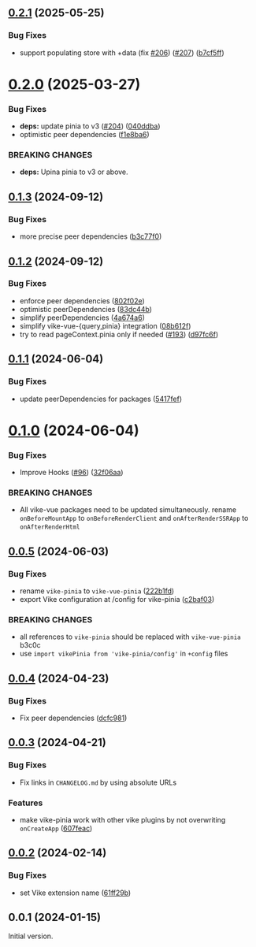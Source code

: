 ## [0.2.1](https://github.com/vikejs/vike-vue/compare/vike-vue-pinia@0.2.0...vike-vue-pinia@0.2.1) (2025-05-25)


### Bug Fixes

* support populating store with +data (fix [#206](https://github.com/vikejs/vike-vue/issues/206)) ([#207](https://github.com/vikejs/vike-vue/issues/207)) ([b7cf5ff](https://github.com/vikejs/vike-vue/commit/b7cf5ff7b68f373e31ade80e53c9b8eb9bb03eee))



# [0.2.0](https://github.com/vikejs/vike-vue/compare/vike-vue-pinia@0.1.3...vike-vue-pinia@0.2.0) (2025-03-27)


### Bug Fixes

* **deps:** update pinia to v3 ([#204](https://github.com/vikejs/vike-vue/issues/204)) ([040ddba](https://github.com/vikejs/vike-vue/commit/040ddba61a1bbe6c05760cfc8ea608715d19c3ef))
* optimistic peer dependencies ([f1e8ba6](https://github.com/vikejs/vike-vue/commit/f1e8ba69d732d5786dbda8ce5a0d37562f75f998))


### BREAKING CHANGES

* **deps:** Upina pinia to v3 or above.


## [0.1.3](https://github.com/vikejs/vike-vue/compare/vike-vue-pinia@0.1.2...vike-vue-pinia@0.1.3) (2024-09-12)


### Bug Fixes

* more precise peer dependencies ([b3c77f0](https://github.com/vikejs/vike-vue/commit/b3c77f0eee7cec39f52b125e40d98a9dd7d8a7e4))



## [0.1.2](https://github.com/vikejs/vike-vue/compare/vike-vue-pinia@0.1.1...vike-vue-pinia@0.1.2) (2024-09-12)


### Bug Fixes

* enforce peer dependencies ([802f02e](https://github.com/vikejs/vike-vue/commit/802f02e32c2aa3e92f5816d121c4b28a243aede2))
* optimistic peerDependencies ([83dc44b](https://github.com/vikejs/vike-vue/commit/83dc44b30226fdd6b9fb344da11beb2f71cc3e11))
* simplify peerDependencies ([4a674a6](https://github.com/vikejs/vike-vue/commit/4a674a67bf19c19f111afdeb648629539a165e97))
* simplify vike-vue-{query,pinia} integration ([08b612f](https://github.com/vikejs/vike-vue/commit/08b612f689545e54e42cfd7ed2639680c182f7fb))
* try to read pageContext.pinia only if needed ([#193](https://github.com/vikejs/vike-vue/issues/193)) ([d97fc6f](https://github.com/vikejs/vike-vue/commit/d97fc6fac4984c95d922248ec660ae2b0226cbfe))



## [0.1.1](https://github.com/vikejs/vike-vue/compare/vike-vue-pinia@0.1.0...vike-vue-pinia@0.1.1) (2024-06-04)


### Bug Fixes

* update peerDependencies for packages ([5417fef](https://github.com/vikejs/vike-vue/commit/5417fefb1f4951da3b701164f8d2a51178c012e7))



# [0.1.0](https://github.com/vikejs/vike-vue/compare/vike-vue-pinia@0.0.5...vike-vue-pinia@0.1.0) (2024-06-04)


### Bug Fixes

* Improve Hooks ([#96](https://github.com/vikejs/vike-vue/issues/96)) ([32f06aa](https://github.com/vikejs/vike-vue/commit/32f06aa1d2ca72e0c935c05bee814f031f41554a))


### BREAKING CHANGES

* All vike-vue packages need to be updated simultaneously.
rename `onBeforeMountApp` to `onBeforeRenderClient` and `onAfterRenderSSRApp` to `onAfterRenderHtml`



## [0.0.5](https://github.com/vikejs/vike-vue/compare/vike-pinia@0.0.4...vike-vue-pinia@0.0.5) (2024-06-03)


### Bug Fixes

* rename `vike-pinia` to `vike-vue-pinia` ([222b1fd](https://github.com/vikejs/vike-vue/commit/222b1fd5f7530837755ab0798becfea9ba0261bd))
* export Vike configuration at /config for vike-pinia ([c2baf03](https://github.com/vikejs/vike-vue/commit/c2baf039279f73bdfecb9d1227ce6703ec3b75d4))


### BREAKING CHANGES

* all references to `vike-pinia` should be replaced with `vike-vue-pinia`
b3c0c
* use `import vikePinia from 'vike-pinia/config'` in `+config` files



## [0.0.4](https://github.com/vikejs/vike-vue/compare/vike-pinia@0.0.3...vike-pinia@0.0.4) (2024-04-23)

### Bug Fixes

* Fix peer dependencies ([dcfc981](https://github.com/vikejs/vike-vue/commit/dcfc981a43c2c2a98d3dc13fb4f10354245fcd17))


## [0.0.3](https://github.com/vikejs/vike-vue/compare/vike-pinia@0.0.2...vike-pinia@0.0.3) (2024-04-21)

### Bug Fixes

* Fix links in `CHANGELOG.md` by using absolute URLs

### Features

* make vike-pinia work with other vike plugins by not overwriting `onCreateApp` ([607feac](https://github.com/vikejs/vike-vue/commit/607feac13997685e1ae20d067643ec2815ffab00))


## [0.0.2](https://github.com/vikejs/vike-vue/compare/vike-pinia@0.0.1...vike-pinia@0.0.2) (2024-02-14)


### Bug Fixes

* set Vike extension name ([61ff29b](https://github.com/vikejs/vike-vue/commits/61ff29be2d3209a11324b2755f3857ece6aec9d1))



## 0.0.1 (2024-01-15)

Initial version.
